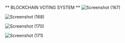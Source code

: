 ** BLOCKCHAIN VOTING SYSTEM **
![Screenshot (167)](https://github.com/user-attachments/assets/1c0cc546-86c7-41a9-974c-25f8c708fde9)


![Screenshot (168)](https://github.com/user-attachments/assets/a3ba7f49-1399-405a-9735-628acf8b041d)


![Screenshot (170)](https://github.com/user-attachments/assets/ff160493-2145-45e7-8412-c3707b280b43)



![Screenshot (171)](https://github.com/user-attachments/assets/a5dcc993-a5a8-4725-b2c6-552f9ff4231d)




